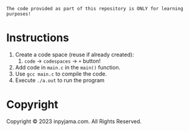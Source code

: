 ```
The code provided as part of this repository is ONLY for learning purposes!
```

# Instructions

1. Create a code space (reuse if already created):
    1. `code` -> `codespaces` -> `+` button!
1. Add code in `main.c` in the `main()` function.
1. Use `gcc main.c` to compile the code.
1. Execute `./a.out` to run the program

# Copyright

Copyright © 2023 inpyjama.com. All Rights Reserved.